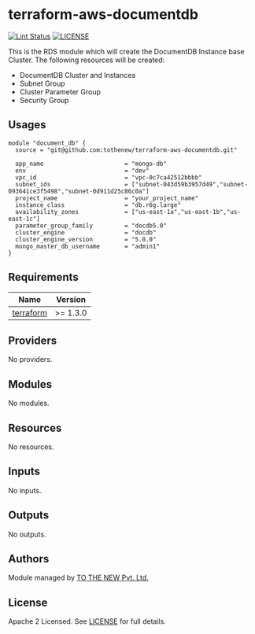 # terraform-aws-documentdb

[![Lint Status](https://github.com/tothenew/terraform-aws-template/workflows/Lint/badge.svg)](https://github.com/tothenew/terraform-aws-template/actions)
[![LICENSE](https://img.shields.io/github/license/tothenew/terraform-aws-template)](https://github.com/tothenew/terraform-aws-template/blob/master/LICENSE)

This is the RDS module which will create the DocumentDB Instance base Cluster.
The following resources will be created:
- DocumentDB Cluster and Instances
- Subnet Group
- Cluster Parameter Group
- Security Group

## Usages
```
module "document_db" {
  source = "git@github.com:tothenew/terraform-aws-documentdb.git"  

  app_name                       = "mongo-db"
  env                            = "dev"
  vpc_id                         = "vpc-0c7ca42512bbbb"
  subnet_ids                     = ["subnet-043d59b3957d49","subnet-093641ce3f5498","subnet-0d911d25c86c0a"]
  project_name                   = "your_project_name"
  instance_class                 = "db.r6g.large"
  availability_zones             = ["us-east-1a","us-east-1b","us-east-1c"]
  parameter_group_family         = "docdb5.0"
  cluster_engine                 = "docdb"
  cluster_engine_version         = "5.0.0"
  mongo_master_db_username       = "admin1"
}
```

<!-- BEGIN_TF_DOCS -->
## Requirements

| Name | Version |
|------|---------|
| <a name="requirement_terraform"></a> [terraform](#requirement\_terraform) | >= 1.3.0 |

## Providers

No providers.

## Modules

No modules.

## Resources

No resources.

## Inputs

No inputs.

## Outputs

No outputs.
<!-- END_TF_DOCS -->

## Authors

Module managed by [TO THE NEW Pvt. Ltd.](https://github.com/tothenew)

## License

Apache 2 Licensed. See [LICENSE](https://github.com/tothenew/terraform-aws-template/blob/main/LICENSE) for full details.